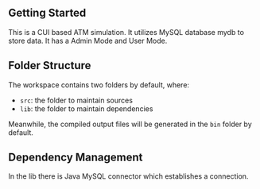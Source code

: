 ## Getting Started

This is a CUI based ATM simulation. It utilizes MySQL database mydb to store data. It has a Admin Mode and User Mode.

## Folder Structure

The workspace contains two folders by default, where:

- `src`: the folder to maintain sources
- `lib`: the folder to maintain dependencies

Meanwhile, the compiled output files will be generated in the `bin` folder by default.


## Dependency Management

In the lib there is Java MySQL connector which establishes a connection.
